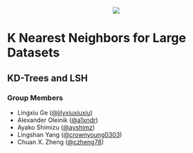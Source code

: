 <p align="center"> 
<img src="https://i.imgur.com/Rpwtquk.png">
</p>

# K Nearest Neighbors for Large Datasets
## KD-Trees and LSH
### Group Members
* Lingxiu Ge ([@lilyxiuxiuxiu](https://github.com/Lilyxiuxiuxiu))
* Alexander Oleinik ([@a1xndr](https://github.com/a1xndr))
* Ayako Shimizu ([@ayshimz](https://github.com/ayshimz))
* Lingshan Yang ([@crownyoung0303](https://github.com/crownyoung0303))
* Chuan X. Zheng ([@czheng78](https://github.com/czheng78))
